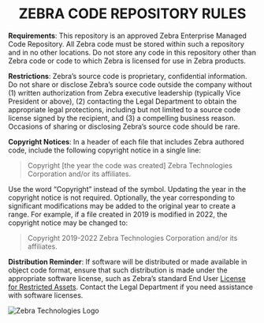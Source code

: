 
<h1 align="center"> ZEBRA CODE REPOSITORY RULES </h1>


**Requirements**: This repository is an approved Zebra Enterprise Managed Code Repository. All Zebra code must be stored within such a repository and in no other locations. Do not store any code in this repository other than Zebra code or code to which Zebra is licensed for use in Zebra products. 

**Restrictions**: Zebra’s source code is proprietary, confidential information. Do not share or disclose Zebra’s source code outside the company without (1) written authorization from Zebra executive leadership (typically Vice President or above), (2) contacting the Legal Department to obtain the appropriate legal protections, including but not limited to a source code license signed by the recipient, and (3) a compelling business reason. Occasions of sharing or disclosing Zebra’s source code should be rare. 

**Copyright Notices**: In a header of each file that includes Zebra authored code, include the following copyright notice in a single line: 

> Copyright [the year the code was created] Zebra Technologies Corporation and/or its affiliates.

Use the word “Copyright” instead of the symbol. Updating the year in the copyright notice is not required. Optionally, the year corresponding to significant modifications may be added to the original year to create a range. For example, if a file created in 2019 is modified in 2022, the copyright notice may be changed to:

> Copyright 2019-2022 Zebra Technologies Corporation and/or its affiliates.

**Distribution Reminder**: If software will be distributed or made available in object code format, ensure that such distribution is made under the appropriate software license, such as Zebra’s standard End User [License for Restricted Assets]((https://www.zebra.com/us/en/support-downloads/eula/eula-reference-restricted.html)). Contact the Legal Department if you need assistance with software licenses. 

![Zebra Technologies Logo](https://www.zebra.com/us/en/header/jcr:content/mainpar/header/navigationComponent/logoImage.adapt.600.png/1425666050944.png "Zebra Technologies Logo")
